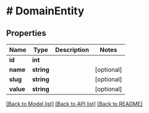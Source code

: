 # # DomainEntity

## Properties

Name | Type | Description | Notes
------------ | ------------- | ------------- | -------------
**id** | **int** |  |
**name** | **string** |  | [optional]
**slug** | **string** |  | [optional]
**value** | **string** |  | [optional]

[[Back to Model list]](../../README.md#models) [[Back to API list]](../../README.md#endpoints) [[Back to README]](../../README.md)
